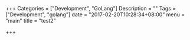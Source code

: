 +++
Categories = ["Development", "GoLang"]
Description = ""
Tags = ["Development", "golang"]
date = "2017-02-20T10:28:34+08:00"
menu = "main"
title = "test2"

+++

